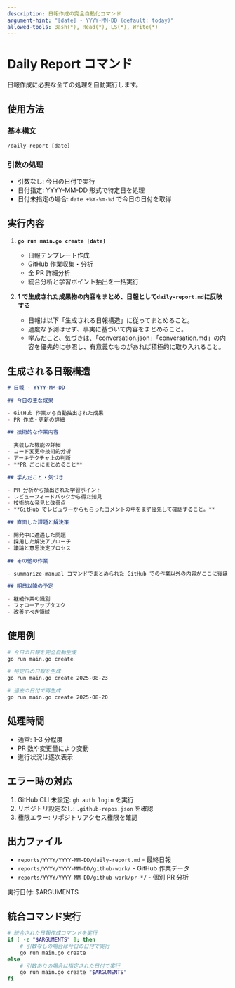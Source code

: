 ```yaml
---
description: 日報作成の完全自動化コマンド
argument-hint: "[date] - YYYY-MM-DD (default: today)"
allowed-tools: Bash(*), Read(*), LS(*), Write(*)
---
```


# Daily Report コマンド

日報作成に必要な全ての処理を自動実行します。

## 使用方法

### 基本構文

```
/daily-report [date]
```

### 引数の処理

- 引数なし: 今日の日付で実行
- 日付指定: YYYY-MM-DD 形式で特定日を処理
- 日付未指定の場合: `date +%Y-%m-%d` で今日の日付を取得

## 実行内容

1. **`go run main.go create [date]`**

   - 日報テンプレート作成
   - GitHub 作業収集・分析
   - 全 PR 詳細分析
   - 統合分析と学習ポイント抽出を一括実行

2. **1 で生成された成果物の内容をまとめ、日報として`daily-report.md`に反映する**
   - 日報は以下「生成される日報構造」に従ってまとめること。
   - 過度な予測はせず、事実に基づいて内容をまとめること。
   - 学んだこと、気づきは、「conversation.json」「conversation.md」の内容を優先的に参照し、有意義なものがあれば積極的に取り入れること。

## 生成される日報構造

```markdown
# 日報 - YYYY-MM-DD

## 今日の主な成果

- GitHub 作業から自動抽出された成果
- PR 作成・更新の詳細

## 技術的な作業内容

- 実装した機能の詳細
- コード変更の技術的分析
- アーキテクチャ上の判断
- **PR ごとにまとめること**

## 学んだこと・気づき

- PR 分析から抽出された学習ポイント
- レビューフィードバックから得た知見
- 技術的な発見と改善点
- **GitHub でレビュワーからもらったコメントの中をまず優先して確認すること。**

## 直面した課題と解決策

- 開発中に遭遇した問題
- 採用した解決アプローチ
- 議論と意思決定プロセス

## その他の作業

- summarize-manual コマンドでまとめられた GitHub での作業以外の内容がここに後ほど挿入される

## 明日以降の予定

- 継続作業の識別
- フォローアップタスク
- 改善すべき領域
```

## 使用例

```bash
# 今日の日報を完全自動生成
go run main.go create

# 特定日の日報を生成
go run main.go create 2025-08-23

# 過去の日付で再生成
go run main.go create 2025-08-20
```

## 処理時間

- 通常: 1-3 分程度
- PR 数や変更量により変動
- 進行状況は逐次表示

## エラー時の対応

1. GitHub CLI 未設定: `gh auth login` を実行
2. リポジトリ設定なし: `.github-repos.json` を確認
3. 権限エラー: リポジトリアクセス権限を確認

## 出力ファイル

- `reports/YYYY/YYYY-MM-DD/daily-report.md` - 最終日報
- `reports/YYYY/YYYY-MM-DD/github-work/` - GitHub 作業データ
- `reports/YYYY/YYYY-MM-DD/github-work/pr-*/` - 個別 PR 分析

実行日付: $ARGUMENTS

## 統合コマンド実行

```bash
# 統合された日報作成コマンドを実行
if [ -z "$ARGUMENTS" ]; then
    # 引数なしの場合は今日の日付で実行
    go run main.go create
else
    # 引数ありの場合は指定された日付で実行
    go run main.go create "$ARGUMENTS"
fi
```
